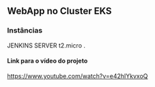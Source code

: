 ## WebApp no Cluster EKS

### Instâncias

JENKINS SERVER
t2.micro
.

#### Link para o vídeo do projeto

https://www.youtube.com/watch?v=e42hIYkvxoQ